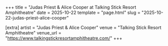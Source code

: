 +++
title = "Judas Priest & Alice Cooper at Talking Stick Resort Amphitheatre"
date = 2025-10-22
template = "page.html"
slug = "2025-10-22-judas-priest-alice-cooper"

[extra]
artist = "Judas Priest & Alice Cooper"
venue = "Talking Stick Resort Amphitheatre"
venue_url = "https://www.talkingstickresortamphitheatre.com/"
+++
